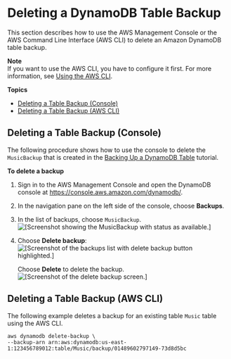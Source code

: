 # Deleting a DynamoDB Table Backup<a name="Delete.Tutorial"></a>

This section describes how to use the AWS Management Console or the AWS Command Line Interface \(AWS CLI\) to delete an Amazon DynamoDB table backup\. 

**Note**  
If you want to use the AWS CLI, you have to configure it first\. For more information, see [Using the AWS CLI](Tools.CLI.md)\.

**Topics**
+ [Deleting a Table Backup \(Console\)](#deletebackup_console)
+ [Deleting a Table Backup \(AWS CLI\)](#deletebackup_cli)

## Deleting a Table Backup \(Console\)<a name="deletebackup_console"></a>

The following procedure shows how to use the console to delete the `MusicBackup` that is created in the [Backing Up a DynamoDB Table](Backup.Tutorial.md) tutorial\.

**To delete a backup**

1. Sign in to the AWS Management Console and open the DynamoDB console at [https://console\.aws\.amazon\.com/dynamodb/](https://console.aws.amazon.com/dynamodb/)\.

1. In the navigation pane on the left side of the console, choose **Backups**\.

1. In the list of backups, choose `MusicBackup`\.  
![\[Screenshot showing the MusicBackup with status as available.\]](http://docs.aws.amazon.com/amazondynamodb/latest/developerguide/images/deleteBackup.png)

1. Choose **Delete backup**:  
![\[Screenshot of the backups list with delete backup button highlighted.\]](http://docs.aws.amazon.com/amazondynamodb/latest/developerguide/images/deleteBackupSelected.png)

   Choose **Delete** to delete the backup\.  
![\[Screenshot of the delete backup screen.\]](http://docs.aws.amazon.com/amazondynamodb/latest/developerguide/images/ConfirmDeleteBackup.png)

## Deleting a Table Backup \(AWS CLI\)<a name="deletebackup_cli"></a>

The following example deletes a backup for an existing table `Music` table using the AWS CLI\.

```
aws dynamodb delete-backup \
--backup-arn arn:aws:dynamodb:us-east-1:123456789012:table/Music/backup/01489602797149-73d8d5bc
```